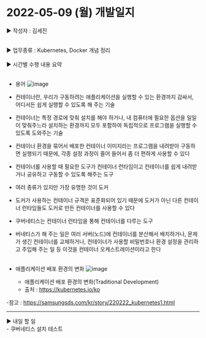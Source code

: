 <h1>2022-05-09 (월) 개발일지</h1>

▶ 작성자 : 김세진<br><br>

▶ 업무종류 : Kubernetes, Docker 개념 정리 <br><br>
▶ 시간별 수행 내용 요약<br><br>
  - 용어
   ![image](https://user-images.githubusercontent.com/97926403/167974143-35969de5-4f20-47ab-a6f6-05991235ba32.png)
  - 컨테이너란, 우리가 구동하려는 애플리케이션을 실행할 수 있는 환경까지 감싸서, 어디서든 쉽게 실행할 수 있도록 해 주는 기술
  - 컨테이너는 특정 경로에 맞춰 설치를 해야 하거나, 내 컴퓨터에 필요한 옵션을 일일이 맞춰주느라 설치하는 환경까지 모두 포함하여 독립적으로 프로그램을 실행할 수 있도록 도와주는 기술
  - 컨테이너 환경을 묶어서 배포한 컨테이너 이미지라는 프로그램을 내려받아 구동하면 실행되기 때문에, 각종 설정 과정이 줄어 들어서 좀 더 편하게 사용할 수 있다
  - 컨테이너를 사용할 때 필요한 도구가 컨테이너 런타임이고 컨테이너를 쉽게 내려받거나 공유하고 구동할 수 있도록 해주는 도구
  - 여러 종류가 있지만 가장 유명한 것이 도커
  - 도커가 사용하는 컨테이너 규격은 표준화되어 있기 때문에 도커가 아닌 다른 컨테이너 런타임들도 도커로 만든 컨테이너를 사용할 수 있다
  - 쿠버네티스는 컨테이너 런타임을 통해 컨테이너를 다루는 도구
  - 버네티스가 해 주는 일은 여러 서버(노드)에 컨테이너를 분산해서 배치하거나, 문제가 생긴 컨테이너를 교체하거나, 컨테이너가 사용할 비밀번호나 환경 설정을 관리하고 주입해 주는 일 등 이것을 컨테이너 오케스트레이션이라고 한다 <br><br>

- 애플리케이션 배포 환경의 변화
    ![image](https://user-images.githubusercontent.com/97926403/167974634-eaf0cd8b-bc06-45f2-8651-1a151488e9f1.png)
  -  애플리케이션 배포 환경의 변화(Traditional Development)
  -  출처 : https://kubernetes.io/ko

-참고 : https://samsungsds.com/kr/story/220222_kubernetes1.html



<hr>
▶ 내일 할 일<br>
- 쿠버네티스 설치 테스트
